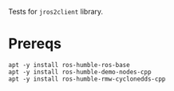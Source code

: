 Tests for `jros2client` library.

# Prereqs

```
apt -y install ros-humble-ros-base
apt -y install ros-humble-demo-nodes-cpp
apt -y install ros-humble-rmw-cyclonedds-cpp
```
